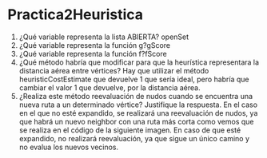 # Practica2Heuristica

1. ¿Qué variable representa la lista ABIERTA? openSet
2. ¿Qué variable representa la función g?gScore
3. ¿Qué variable representa la función f?fScore
4. ¿Qué método habría que modificar para que la heurística representara la distancia aérea entre vértices? Hay que utilizar el método heuristicCostEstimate que devuelve 1 que sería ideal, pero habría que cambiar el valor 1 que devuelve, por la distancia aérea.
5. ¿Realiza este método reevaluación de nudos cuando se encuentra una nueva ruta a un determinado vértice? Justifique la respuesta.
En el caso en el que no esté expandido, se realizará una reevaluación de nudos, ya que habrá un nuevo neighbor con una ruta más corta como vemos que se realiza en el código de la siguiente imagen. En caso de que esté expandido, no realizará reevaluación, ya que sigue un único camino y no evalua los nuevos vecinos.
